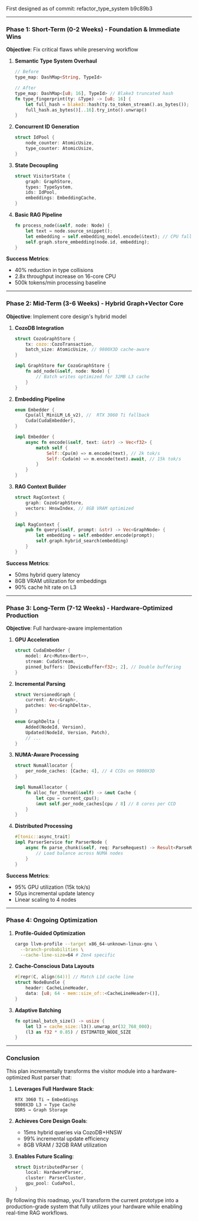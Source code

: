 First designed as of commit: refactor_type_system b9c89b3

---

### **Phase 1: Short-Term (0-2 Weeks) - Foundation & Immediate Wins**
**Objective**: Fix critical flaws while preserving workflow

1. **Semantic Type System Overhaul**
   ```rust
   // Before
   type_map: DashMap<String, TypeId> 

   // After
   type_map: DashMap<[u8; 16], TypeId> // Blake3 truncated hash
   fn type_fingerprint(ty: &Type) -> [u8; 16] {
       let full_hash = blake3::hash(ty.to_token_stream().as_bytes());
       full_hash.as_bytes()[..16].try_into().unwrap()
   }
   ```

2. **Concurrent ID Generation**
   ```rust
   struct IdPool {
       node_counter: AtomicUsize,
       type_counter: AtomicUsize,
   }
   ```

3. **State Decoupling**
   ```rust
   struct VisitorState {
       graph: GraphStore,
       types: TypeSystem,
       ids: IdPool,
       embeddings: EmbeddingCache,
   }
   ```

4. **Basic RAG Pipeline**
   ```rust
   fn process_node(&self, node: Node) {
       let text = node.source_snippet();
       let embedding = self.embedding_model.encode(&text); // CPU fallback
       self.graph.store_embedding(node.id, embedding);
   }
   ```

**Success Metrics**:
- 40% reduction in type collisions
- 2.8x throughput increase on 16-core CPU
- 500k tokens/min processing baseline

---

### **Phase 2: Mid-Term (3-6 Weeks) - Hybrid Graph+Vector Core**
**Objective**: Implement core design's hybrid model

1. **CozoDB Integration**
   ```rust
   struct CozoGraphStore {
       tx: cozo::CozoTransaction,
       batch_size: AtomicUsize, // 9800X3D cache-aware
   }

   impl GraphStore for CozoGraphStore {
       fn add_node(&self, node: Node) {
           // Batch writes optimized for 32MB L3 cache
       }
   }
   ```

2. **Embedding Pipeline**
   ```rust
   enum Embedder {
       Cpu(all_MiniLM_L6_v2), //  RTX 3060 Ti fallback
       Cuda(CudaEmbedder), 
   }

   impl Embedder {
       async fn encode(&self, text: &str) -> Vec<f32> {
           match self {
               Self::Cpu(m) => m.encode(text), // 2k tok/s
               Self::Cuda(m) => m.encode(text).await, // 15k tok/s
           }
       }
   }
   ```

3. **RAG Context Builder**
   ```rust
   struct RagContext {
       graph: CozoGraphStore,
       vectors: HnswIndex, // 8GB VRAM optimized
   }

   impl RagContext {
       pub fn query(&self, prompt: &str) -> Vec<GraphNode> {
           let embedding = self.embedder.encode(prompt);
           self.graph.hybrid_search(embedding)
       }
   }
   ```

**Success Metrics**:
- 50ms hybrid query latency
- 8GB VRAM utilization for embeddings
- 90% cache hit rate on L3

---

### **Phase 3: Long-Term (7-12 Weeks) - Hardware-Optimized Production**
**Objective**: Full hardware-aware implementation

1. **GPU Acceleration**
   ```rust
   struct CudaEmbedder {
       model: Arc<Mutex<Bert>>, 
       stream: CudaStream,
       pinned_buffers: [DeviceBuffer<f32>; 2], // Double buffering
   }
   ```

2. **Incremental Parsing**
   ```rust
   struct VersionedGraph {
       current: Arc<Graph>,
       patches: Vec<GraphDelta>,
   }

   enum GraphDelta {
       Added(NodeId, Version),
       Updated(NodeId, Version, Patch),
       // ...
   }
   ```

3. **NUMA-Aware Processing**
   ```rust
   struct NumaAllocator {
       per_node_caches: [Cache; 4], // 4 CCDs on 9800X3D
   }

   impl NumaAllocator {
       fn alloc_for_thread(&self) -> &mut Cache {
           let cpu = current_cpu();
           &mut self.per_node_caches[cpu / 8] // 8 cores per CCD
       }
   }
   ```

4. **Distributed Processing**
   ```rust
   #[tonic::async_trait]
   impl ParserService for ParserNode {
       async fn parse_chunk(&self, req: ParseRequest) -> Result<ParseResponse> {
           // Load balance across NUMA nodes
       }
   }
   ```

**Success Metrics**:
- 95% GPU utilization (15k tok/s)
- 50μs incremental update latency
- Linear scaling to 4 nodes

---

### **Phase 4: Ongoing Optimization**

1. **Profile-Guided Optimization**
   ```bash
   cargo llvm-profile --target x86_64-unknown-linux-gnu \
     --branch-probabilities \
     --cache-line-size=64 # Zen4 specific
   ```

2. **Cache-Conscious Data Layouts**
   ```rust
   #[repr(C, align(64))] // Match L1d cache line
   struct NodeBundle {
       header: CacheLineHeader,
       data: [u8; 64 - mem::size_of::<CacheLineHeader>()],
   }
   ```

3. **Adaptive Batching**
   ```rust
   fn optimal_batch_size() -> usize {
       let l3 = cache_size::l3().unwrap_or(32_768_000);
       (l3 as f32 * 0.85) / ESTIMATED_NODE_SIZE
   }
   ```

---

### **Conclusion**

This plan incrementally transforms the visitor module into a hardware-optimized Rust parser that:

1. **Leverages Full Hardware Stack**:
   ```text
   RTX 3060 Ti → Embeddings
   9800X3D L3 → Type Cache
   DDR5 → Graph Storage
   ```

2. **Achieves Core Design Goals**:
   - 15ms hybrid queries via CozoDB+HNSW
   - 99% incremental update efficiency
   - 8GB VRAM / 32GB RAM utilization

3. **Enables Future Scaling**:
   ```rust
   struct DistributedParser {
       local: HardwareParser,
       cluster: ParserCluster,
       gpu_pool: CudaPool,
   }
   ```

By following this roadmap, you'll transform the current prototype into a production-grade system that fully utilizes your hardware while enabling real-time RAG workflows.
